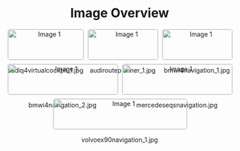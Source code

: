 <h1 style ="text-align: center;"> Image Overview </h1>
<div style="display: flex; flex-wrap: wrap; gap: 10px; justify-content: center;">
<div style="flex: 1 1 calc(33.333% - 20px); max-width: 300px; text-align: center;">
<img src="https://media.evkx.net/multimedia/technology/infotainment/navigation/audiq4virtualcockpit_1_xst.jpg" alt="Image 1" style="width: 100%; border: 1px solid #ddd; border-radius: 5px;">
<p>audiq4virtualcockpit_1.jpg</p>
</div>
<div style="flex: 1 1 calc(33.333% - 20px); max-width: 300px; text-align: center;">
<img src="https://media.evkx.net/multimedia/technology/infotainment/navigation/audirouteplanner_1_xst.jpg" alt="Image 1" style="width: 100%; border: 1px solid #ddd; border-radius: 5px;">
<p>audirouteplanner_1.jpg</p>
</div>
<div style="flex: 1 1 calc(33.333% - 20px); max-width: 300px; text-align: center;">
<img src="https://media.evkx.net/multimedia/technology/infotainment/navigation/bmwi4navigation_1_xst.jpg" alt="Image 1" style="width: 100%; border: 1px solid #ddd; border-radius: 5px;">
<p>bmwi4navigation_1.jpg</p>
</div>
<div style="flex: 1 1 calc(33.333% - 20px); max-width: 300px; text-align: center;">
<img src="https://media.evkx.net/multimedia/technology/infotainment/navigation/bmwi4navigation_2_xst.jpg" alt="Image 1" style="width: 100%; border: 1px solid #ddd; border-radius: 5px;">
<p>bmwi4navigation_2.jpg</p>
</div>
<div style="flex: 1 1 calc(33.333% - 20px); max-width: 300px; text-align: center;">
<img src="https://media.evkx.net/multimedia/technology/infotainment/navigation/mercedeseqsnavigation_xst.jpg" alt="Image 1" style="width: 100%; border: 1px solid #ddd; border-radius: 5px;">
<p>mercedeseqsnavigation.jpg</p>
</div>
<div style="flex: 1 1 calc(33.333% - 20px); max-width: 300px; text-align: center;">
<img src="https://media.evkx.net/multimedia/technology/infotainment/navigation/volvoex90navigation_1_xst.jpg" alt="Image 1" style="width: 100%; border: 1px solid #ddd; border-radius: 5px;">
<p>volvoex90navigation_1.jpg</p>
</div>
</div>
